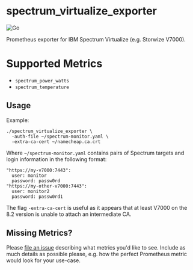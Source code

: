 # spectrum_virtualize_exporter

![Go](https://github.com/bluecmd/spectrum_virtualize_exporter/workflows/Go/badge.svg)

Prometheus exporter for IBM Spectrum Virtualize (e.g. Storwize V7000).

# Supported Metrics

 * `spectrum_power_watts`
 * `spectrum_temperature`

## Usage

Example:

```
./spectrum_virtualize_exporter \
  -auth-file ~/spectrum-monitor.yaml \
  -extra-ca-cert ~/namecheap.ca.crt
```

Where `~/spectrum-monitor.yaml` contains pairs of Spectrum targets
and login information in the following format:

```
"https://my-v7000:7443":
  user: monitor
  password: passw0rd
"https://my-other-v7000:7443":
  user: monitor2
  password: passw0rd1
```

The flag `-extra-ca-cert` is useful as it appears that at least V7000 on the
8.2 version is unable to attach an intermediate CA.


## Missing Metrics?

Please [file an issue](https://github.com/bluecmd/spectrum_virtualize_exporter/issues/new) describing what metrics you'd like to see.
Include as much details as possible please, e.g. how the perfect Prometheus metric would look for your use-case.

